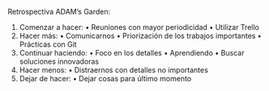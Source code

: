 Retrospectiva ADAM’s Garden: 
1.	Comenzar a hacer: 
•	Reuniones con mayor periodicidad
•	Utilizar Trello 
2.	Hacer más:
•	Comunicarnos
•	Priorización de los trabajos importantes
•	Prácticas con Git
3.	Continuar haciendo:
•	Foco en los detalles
•	Aprendiendo 
•	Buscar soluciones innovadoras 
4.	Hacer menos:
•	Distraernos con detalles no importantes
5.	Dejar de hacer:
•	Dejar cosas para último momento
